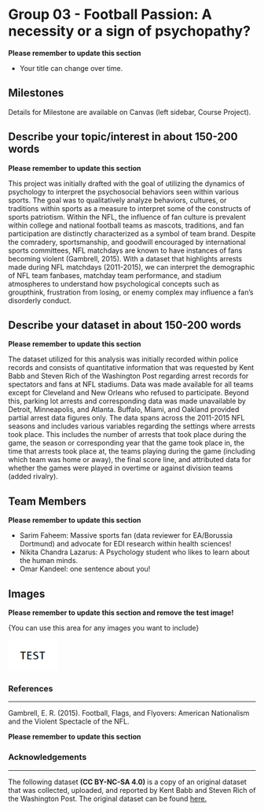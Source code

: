 # Group 03 - Football Passion: A necessity or a sign of psychopathy?

**Please remember to update this section**

- Your title can change over time.

## Milestones

Details for Milestone are available on Canvas (left sidebar, Course Project).

## Describe your topic/interest in about 150-200 words

**Please remember to update this section**

This project was initially drafted with the goal of utilizing the dynamics of psychology to interpret the psychosocial behaviors seen within various sports. The goal was to qualitatively analyze behaviors, cultures, or traditions within sports as a measure to interpret some of the constructs of sports patriotism. Within the NFL, the influence of fan culture is prevalent within college and national football teams as mascots, traditions, and fan participation are distinctly characterized as a symbol of team brand. Despite the comradery, sportsmanship, and goodwill encouraged by international sports committees, NFL matchdays are known to have instances of fans becoming violent (Gambrell, 2015). With a dataset that highlights arrests made during NFL matchdays (2011-2015), we can interpret the demographic of NFL team fanbases, matchday team performance, and stadium atmospheres to understand how psychological concepts such as groupthink, frustration from losing, or enemy complex may influence a fan’s disorderly conduct. 

## Describe your dataset in about 150-200 words

**Please remember to update this section**

The dataset utilized for this analysis was initially recorded within police records and consists of quantitative information that was requested by Kent Babb and Steven Rich of the Washington Post regarding arrest records for spectators and fans at NFL stadiums. Data was made available for all teams except for Cleveland and New Orleans who refused to participate. Beyond this, parking lot arrests and corresponding data was made unavailable by Detroit, Minneapolis, and Atlanta. Buffalo, Miami, and Oakland provided partial arrest data figures only. The data spans across the 2011-2015 NFL seasons and includes various variables regarding the settings where arrests took place. This includes the number of arrests that took place during the game, the season or corresponding year that the game took place in, the time that arrests took place at, the teams playing during the game (including which team was home or away), the final score line, and attributed data for whether the games were played in overtime or against division teams (added rivalry).   

## Team Members

**Please remember to update this section**

- Sarim Faheem: Massive sports fan (data reviewer for EA/Borussia Dortmund) and advocate for EDI research within health sciences!
- Nikita Chandra Lazarus: A Psychology student who likes to learn about the human minds.
- Omar Kandeel: one sentence about you!

## Images

**Please remember to update this section and remove the test image!**

{You can use this area for any images you want to include}

<img src ="images/test.png" width="100px">

### References
---
Gambrell, E. R. (2015). Football, Flags, and Flyovers: American Nationalism and the Violent Spectacle of the NFL.

**Please remember to update this section**

### Acknowledgements
---
The following dataset **(CC BY-NC-SA 4.0)** is a copy of an original dataset that was collected, uploaded, and reported by Kent Babb and Steven Rich of the Washington Post. The original dataset can be found [here.](https://github.com/washingtonpost/data-nfl-arrests)

